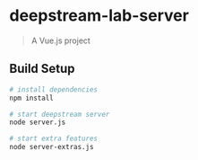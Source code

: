 # deepstream-lab-server

> A Vue.js project

## Build Setup

``` bash
# install dependencies
npm install

# start deepstream server
node server.js

# start extra features
node server-extras.js